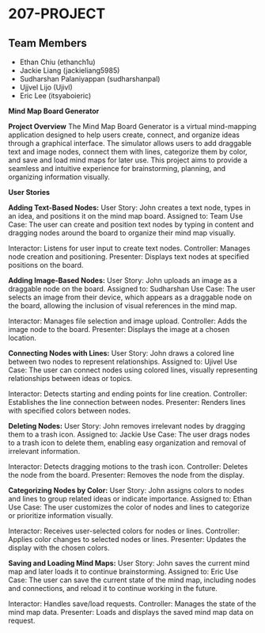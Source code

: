 # 207-PROJECT

## Team Members
* Ethan Chiu (ethanch1u)
* Jackie Liang (jackieliang5985)
* Sudharshan Palaniyappan (sudharshanpal)
* Ujjvel Lijo (Ujivl)
* Eric Lee (itsyaboieric)

**Mind Map Board Generator**

**Project Overview**
The Mind Map Board Generator is a virtual mind-mapping application designed to help users create, connect, and organize ideas through a graphical interface. The simulator allows users to add draggable text and image nodes, connect them with lines, categorize them by color, and save and load mind maps for later use. This project aims to provide a seamless and intuitive experience for brainstorming, planning, and organizing information visually.

**User Stories**

**Adding Text-Based Nodes:**
User Story: John creates a text node, types in an idea, and positions it on the mind map board.
Assigned to: Team
Use Case: The user can create and position text nodes by typing in content and dragging nodes around the board to organize their mind map visually.

Interactor: Listens for user input to create text nodes.
Controller: Manages node creation and positioning.
Presenter: Displays text nodes at specified positions on the board.

**Adding Image-Based Nodes:**
User Story: John uploads an image as a draggable node on the board.
Assigned to: Sudharshan
Use Case: The user selects an image from their device, which appears as a draggable node on the board, allowing the inclusion of visual references in the mind map.

Interactor: Manages file selection and image upload.
Controller: Adds the image node to the board.
Presenter: Displays the image at a chosen location.

**Connecting Nodes with Lines:**
User Story: John draws a colored line between two nodes to represent relationships.
Assigned to: Ujivel
Use Case: The user can connect nodes using colored lines, visually representing relationships between ideas or topics.

Interactor: Detects starting and ending points for line creation.
Controller: Establishes the line connection between nodes.
Presenter: Renders lines with specified colors between nodes.

**Deleting Nodes:**
User Story: John removes irrelevant nodes by dragging them to a trash icon.
Assigned to: Jackie
Use Case: The user drags nodes to a trash icon to delete them, enabling easy organization and removal of irrelevant information.

Interactor: Detects dragging motions to the trash icon.
Controller: Deletes the node from the board.
Presenter: Removes the node from the display.

**Categorizing Nodes by Color:**
User Story: John assigns colors to nodes and lines to group related ideas or indicate importance.
Assigned to: Ethan
Use Case: The user customizes the color of nodes and lines to categorize or prioritize information visually.

Interactor: Receives user-selected colors for nodes or lines.
Controller: Applies color changes to selected nodes or lines.
Presenter: Updates the display with the chosen colors.

**Saving and Loading Mind Maps:**
User Story: John saves the current mind map and later loads it to continue brainstorming.
Assigned to: Eric
Use Case: The user can save the current state of the mind map, including nodes and connections, and reload it to continue working in the future.

Interactor: Handles save/load requests.
Controller: Manages the state of the mind map data.
Presenter: Loads and displays the saved mind map data on request.
